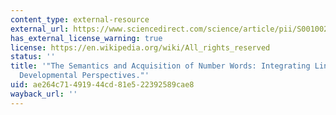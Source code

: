 ```yaml
---
content_type: external-resource
external_url: https://www.sciencedirect.com/science/article/pii/S0010027703002063?via%3Dihub
has_external_license_warning: true
license: https://en.wikipedia.org/wiki/All_rights_reserved
status: ''
title: '"The Semantics and Acquisition of Number Words: Integrating Linguistic and
  Developmental Perspectives."'
uid: ae264c71-4919-44cd-81e5-22392589cae8
wayback_url: ''
---
```

